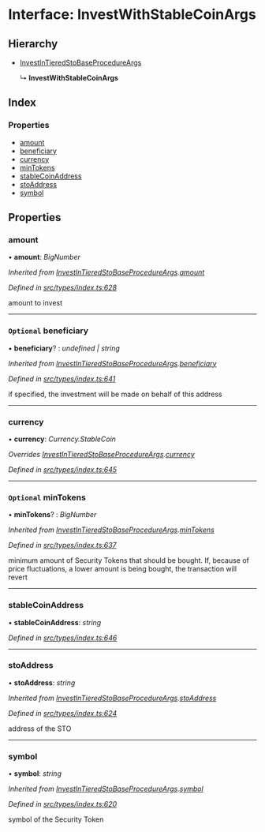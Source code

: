 # Interface: InvestWithStableCoinArgs

## Hierarchy

- [InvestInTieredStoBaseProcedureArgs](_types_index_.investintieredstobaseprocedureargs.md)

  ↳ **InvestWithStableCoinArgs**

## Index

### Properties

- [amount](_types_index_.investwithstablecoinargs.md#amount)
- [beneficiary](_types_index_.investwithstablecoinargs.md#optional-beneficiary)
- [currency](_types_index_.investwithstablecoinargs.md#currency)
- [minTokens](_types_index_.investwithstablecoinargs.md#optional-mintokens)
- [stableCoinAddress](_types_index_.investwithstablecoinargs.md#stablecoinaddress)
- [stoAddress](_types_index_.investwithstablecoinargs.md#stoaddress)
- [symbol](_types_index_.investwithstablecoinargs.md#symbol)

## Properties

### amount

• **amount**: _BigNumber_

_Inherited from [InvestInTieredStoBaseProcedureArgs](_types_index_.investintieredstobaseprocedureargs.md).[amount](_types_index_.investintieredstobaseprocedureargs.md#amount)_

_Defined in [src/types/index.ts:628](https://github.com/PolymathNetwork/polymath-sdk/blob/c47ae7a/src/types/index.ts#L628)_

amount to invest

---

### `Optional` beneficiary

• **beneficiary**? : _undefined | string_

_Inherited from [InvestInTieredStoBaseProcedureArgs](_types_index_.investintieredstobaseprocedureargs.md).[beneficiary](_types_index_.investintieredstobaseprocedureargs.md#optional-beneficiary)_

_Defined in [src/types/index.ts:641](https://github.com/PolymathNetwork/polymath-sdk/blob/c47ae7a/src/types/index.ts#L641)_

if specified, the investment will be made on behalf of this address

---

### currency

• **currency**: _Currency.StableCoin_

_Overrides [InvestInTieredStoBaseProcedureArgs](_types_index_.investintieredstobaseprocedureargs.md).[currency](_types_index_.investintieredstobaseprocedureargs.md#currency)_

_Defined in [src/types/index.ts:645](https://github.com/PolymathNetwork/polymath-sdk/blob/c47ae7a/src/types/index.ts#L645)_

---

### `Optional` minTokens

• **minTokens**? : _BigNumber_

_Inherited from [InvestInTieredStoBaseProcedureArgs](_types_index_.investintieredstobaseprocedureargs.md).[minTokens](_types_index_.investintieredstobaseprocedureargs.md#optional-mintokens)_

_Defined in [src/types/index.ts:637](https://github.com/PolymathNetwork/polymath-sdk/blob/c47ae7a/src/types/index.ts#L637)_

minimum amount of Security Tokens that should be bought.
If, because of price fluctuations, a lower amount is being bought, the transaction will revert

---

### stableCoinAddress

• **stableCoinAddress**: _string_

_Defined in [src/types/index.ts:646](https://github.com/PolymathNetwork/polymath-sdk/blob/c47ae7a/src/types/index.ts#L646)_

---

### stoAddress

• **stoAddress**: _string_

_Inherited from [InvestInTieredStoBaseProcedureArgs](_types_index_.investintieredstobaseprocedureargs.md).[stoAddress](_types_index_.investintieredstobaseprocedureargs.md#stoaddress)_

_Defined in [src/types/index.ts:624](https://github.com/PolymathNetwork/polymath-sdk/blob/c47ae7a/src/types/index.ts#L624)_

address of the STO

---

### symbol

• **symbol**: _string_

_Inherited from [InvestInTieredStoBaseProcedureArgs](_types_index_.investintieredstobaseprocedureargs.md).[symbol](_types_index_.investintieredstobaseprocedureargs.md#symbol)_

_Defined in [src/types/index.ts:620](https://github.com/PolymathNetwork/polymath-sdk/blob/c47ae7a/src/types/index.ts#L620)_

symbol of the Security Token
